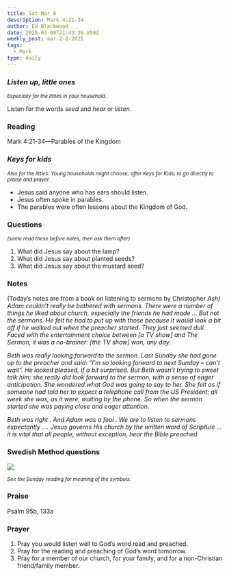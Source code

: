 ```yaml
---
title: Sat Mar 8
description: Mark 4:21-34
author: Ed Blackwood
date: 2025-03-08T21:43:36.850Z
weekly_post: mar-2-8-2025
tags:
  - Mark
type: daily
---
```

### *Listen up, little ones*

<div><small><i>Especially for the littles in your household.</i></small></div>

Listen for the words *seed* and *hear* or *listen*.

### Reading

Mark 4:21-34—Parables of the Kingdom

### *Keys for kids*

<div><small><i>Also for the littles. Young households might choose, after Keys for Kids, to go directly to praise and prayer.</i></small></div>

* Jesus said anyone who has ears should listen.
* Jesus often spoke in parables.
* The parables were often lessons about the Kingdom of God.

### Questions

<div><small><i>(some read these before notes, then ask them after)</i></small></div>

1. What did Jesus say about the lamp?
2. What did Jesus say about planted seeds?
3. What did Jesus say about the mustard seed?

### Notes

(Today’s notes are from a book on listening to sermons by Christopher *Ash) Adam couldn’t really be bothered with sermons. There were a number of things he liked about church, especially the friends he had made … But not the sermons. He felt he had to put up with those because it would look a bit off if he walked out when the preacher started. They just seemed dull. Faced with the entertainment choice between \[a TV show] and The Sermon, it was a no-brainer: \[the TV show] won, any day.*

*Beth was really looking forward to the sermon. Last Sunday she had gone up to the preacher and said: “I’m so looking forward to next Sunday – can’t wait”. He looked pleased, if a bit surprised. But Beth wasn’t trying to sweet talk him; she really did look forward to the sermon, with a sense of eager anticipation. She wondered what God was going to say to her. She felt as if someone had told her to expect a telephone call from the US President: all week she was, as it were, waiting by the phone. So when the sermon started she was paying close and eager attention.*

*Beth was right . And  Adam was a fool . We are to listen to sermons expectantly …. Jesus governs His church by the written word of Scripture … it is vital that all people, without exception, hear the Bible preached.*

### Swedish Method questions

![](/static/img/family_worship_study_ed-swedish_questions.png)

<div><small><i>See the Sunday reading for meaning of the symbols.</i></small></div>

### Praise

P﻿salm 95b, 133a

### Prayer

1. Pray you would listen well to God’s word read and preached.
2. Pray for the reading and preaching of God’s word tomorrow.
3. Pray for a member of our church, for your family, and for a non-Christian friend/family member.